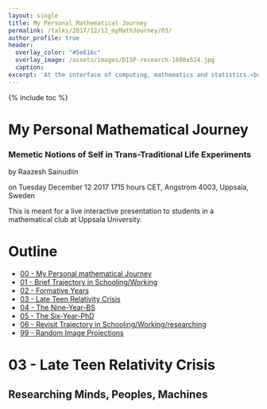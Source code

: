 ```yaml
---
layout: single
title: My Personal Mathematical Journey
permalink: /talks/2017/12/12_myMathJourney/03/
author_profile: true
header:
  overlay_color: "#5e616c"
  overlay_image: /assets/images/DISP-research-1600x524.jpg
  caption: 
excerpt: 'At the interface of computing, mathematics and statistics.<br /><br /><br />'
---
```

{% include toc %}

# My Personal Mathematical Journey
### Memetic Notions of Self in Trans-Traditional Life Experiments

by Raazesh Sainudiin 

on Tuesday December 12 2017 1715 hours CET, Angstrom 4003, Uppsala, Sweden

This is meant for a live interactive presentation to students in a mathematical club at Uppsala University.

# Outline

* [00 - My Personal mathematical Journey](/talks/2017/12/12_myMathJourney/)
* [01 - Brief Trajectory in Schooling/Working](/talks/2017/12/12_myMathJourney/01/)
* [02 - Formative Years](/talks/2017/12/12_myMathJourney/02/)
* [03 - Late Teen Relativity Crisis](/talks/2017/12/12_myMathJourney/03/)
* [04 - The Nine-Year-BS](/talks/2017/12/12_myMathJourney/04/)
* [05 - The Six-Year-PhD](/talks/2017/12/12_myMathJourney/05/)
* [06 - Revisit Trajectory in Schooling/Working/researching](/talks/2017/12/12_myMathJourney/01/)
* [99 - Random Image Projections](/talks/2017/12/12_myMathJourney/99/)

# 03 - Late Teen Relativity Crisis
## Researching Minds, Peoples, Machines

<html>
  <head>
    <script type="text/javascript" src="https://www.gstatic.com/charts/loader.js"></script>
    <script type="text/javascript">
      google.charts.load('current', {'packages':['timeline']});
      google.charts.setOnLoadCallback(drawChart);
      function drawChart() {
        var container = document.getElementById('timelineCountries');
        var chart = new google.visualization.Timeline(container);
        var dataTable = new google.visualization.DataTable();

        dataTable.addColumn({ type: 'string', id: 'rowID' });
        dataTable.addColumn({ type: 'string', id: 'annotation' });
        dataTable.addColumn({type:'string', role:'tooltip'}); 
        dataTable.addColumn({ type: 'date', id: 'Start' });
        dataTable.addColumn({ type: 'date', id: 'End' });
        dataTable.addRows([
          [ 'US', 'Gustavus Adolphus Coll., MN', '',  new Date(1991, 9, 1),  new Date(1994, 6, 1) ],
          [ 'US', 'Peace Studies Grant - Gustavus Adolphus Coll., MN', 'Travelled over 9500 miles through nearly all native American reservations south and west of MN except thse in NV - thesis evolved from a comparison of native american spirituality to Hindu mythology to toxic racism on reservation lands - living as if Indians mattered',   new Date(1992, 6, 1),  new Date(1992, 9, 1) ],
          [ 'US', 'Dairy farm, Dent, MN', '',  new Date(1994, 6, 1),  new Date(1994, 9, 1) ],
          [ 'US', 'SD, Indn. Rsrv.', '',   new Date(1994, 9, 1),  new Date(1996, 1, 1) ],
          [ 'Peoples', '~ {Allegories} -> the relativity of locally co-fabricated cosmologies ', 'Deeply troubled by RoLF Cosmologies eg. Judea-Christian, Colonial Reductionism, Ecofeminism, Wittgenstein/Nagarjuna/Dogen-resolution, Lakota-Oral-Ecol., ...', new Date(1991, 9, 1),  new Date(1996, 1, 1) ],
          [ 'Peoples', 'Peace Studies Grant - Gustavus Adolphus Coll., MN', 'Travelled over 9500 miles through nearly all native American reservations south and west of MN except thse in NV - thesis evolved from a comparison of native american spirituality to Hindu mythology to toxic racism on reservation lands - living as if Indians mattered',  new Date(1992, 6, 1),  new Date(1992, 9, 1) ],
          [ 'Minds', 'Drop-out: Wittgenstein-Nagarjuna-Dogen Practise-Realisation', 'Drop-out of College with all Fail grade - ~4.0 GPA to ~0.0 GPA',  new Date(1994, 5, 1),  new Date(1994, 6, 1) ],
          [ 'Machines', 'Dairy farm, Dent, MN', 'Control Systems farming, Input-intensive, bank-corporate-subsidized programs of seed+herbicide+feed+machinery+loan',  new Date(1994, 6, 1),  new Date(1994, 9, 1) ],
          [ 'Peoples', 'Pine-Ridge Indn. Rsrv.', 'Share-cropping in Buffalo People in x-Prisoner-of-War-Camp - Pine Ridge Indian reservation of the Ogalala Lakota people',   new Date(1994, 9, 1),  new Date(1996, 1, 1) ],
          [ 'Open', 'Mimetic Notions of Self in Trans-traditional Life Experiments', '', new Date(1984, 8, 1), new Date(2018, 12, 31) ]
]);

    var options = {
        timeline: { colorByRowLabel: true, 
                    showRowLabels: true, groupByRowLabel: false, 
                    rowLabelStyle: {fontName: 'Arial', fontSize: 12 },
                     barLabelStyle: { fontName: 'Arial', fontSize: 10 } },
        avoidOverlappingGridLines: false
      };

      chart.draw(dataTable, options);
      }
    </script>
  </head>
  <body>
    <div id="timelineCountries" style="height: 1800px; width: 1000px;"></div>
  </body>
</html>
